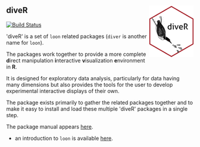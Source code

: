 
## diveR  <img src="man/figures/logo.png" align="right" width="120" />

[![Build Status](https://travis-ci.org/great-northern-diver/diveR.svg?branch=master)](https://travis-ci.org/great-northern-diver/diveR) 


'diveR' is a set of `loon` related packages (`diver` is another name for `loon`).

The packages work together to provide a more complete **d**irect manipulation **i**nteractive **v**isualization **e**nvironment in **R**.  
 
It is designed for exploratory data analysis, particularly for data having many dimensions but also provides the tools for the user to develop experimental interactive displays of their own.
    
The package exists primarily to gather the related packages together and to make it easy to install and load these multiple 'diveR' packages in a single step. 

The package manual appears [here](http://great-northern-diver.github.io/diveR/).
- an introduction to  `loon` is available [here](http://great-northern-diver.github.io/loon/articles/introduction.html).


